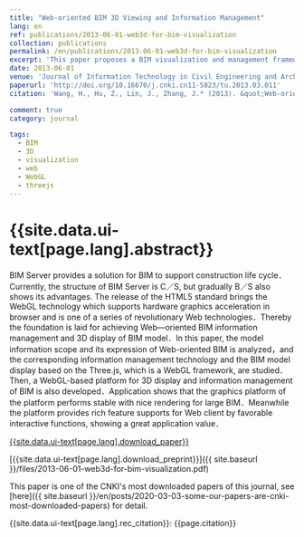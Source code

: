 ```yaml
---
title: "Web-oriented BIM 3D Viewing and Information Management"
lang: en
ref: publications/2013-06-01-web3d-for-bim-visualization
collection: publications
permalink: /en/publications/2013-06-01-web3d-for-bim-visualization
excerpt: 'This paper proposes a BIM visualization and management framework based on WebGL'
date: 2013-06-01
venue: 'Journal of Information Technology in Civil Engineering and Architecture'
paperurl: 'http://doi.org/10.16670/j.cnki.cn11-5823/tu.2013.03.011'
citation: 'Wang, H., Hu, Z., Lin, J., Zhang, J.* (2013). &quot;Web-oriented BIM 3D Viewing and Information Management&quot; <i>Journal of Information Technology in Civil Engineering and Architecture</i>. 5(3): 1-7. doi: 10.16670/j.cnki.cn11-5823/tu.2013.03.011 (in Chinese)'

comment: true
category: journal

tags: 
  - BIM
  - 3D
  - visualization
  - web
  - WebGL
  - threejs
---
```



{{site.data.ui-text[page.lang].abstract}}
====

BIM Server provides a solution for BIM to support construction life cycle．Currently, the structure of BIM Server is C／S, but gradually B／S also shows its advantages. The
release of the HTML5 standard brings the WebGL technology which supports hardware graphics acceleration in browser and is one of a series of revolutionary Web technologies．Thereby
the foundation is laid for achieving Web—oriented BIM information management and 3D display of BIM model．In this paper, the model information scope and its expression of Web-oriented BIM is analyzed，and the corresponding information management technology and the BIM model display based on the Three.js, which is a WebGL framework, are studied．Then, a WebGL-based platform for 3D display and information management of BIM is also developed．Application shows that the graphics platform of the platform performs
stable with nice rendering for large BIM．Meanwhile the platform provides rich feature supports for Web client by favorable interactive functions, showing a great application value．

[{{site.data.ui-text[page.lang].download_paper}}](http://doi.org/10.16670/j.cnki.cn11-5823/tu.2013.03.011)

[{{site.data.ui-text[page.lang].download_preprint}}]({{ site.baseurl }}/files/2013-06-01-web3d-for-bim-visualization.pdf)

This paper is one of the CNKI's most downloaded papers of this journal, see [here]({{ site.baseurl }}/en/posts/2020-03-03-some-our-papers-are-cnki-most-downloaded-papers) for detail.

{{site.data.ui-text[page.lang].rec_citation}}: {{page.citation}}